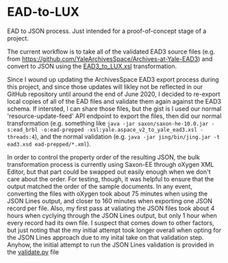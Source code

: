 # EAD-to-LUX
EAD to JSON process. Just intended for a proof-of-concept stage of a project.

The current workflow is to take all of the validated EAD3 source files (e.g. from https://github.com/YaleArchivesSpace/Archives-at-Yale-EAD3) and convert to JSON using the [EAD3_to_LUX.xsl](EAD3_to_LUX.xsl) transformation. 

Since I wound up updating the ArchivesSpace EAD3 export process during this project, and since those updates will likley not be reflected in our GitHub repository until around the end of June 2020, I decided to re-export local copies of all of the EAD files and validate them again against the EAD3 schema.  If intersted, I can share those files, but the gist is I used our normal 'resource-update-feed' API endpoint to export the files, then did our normal transformation (e.g. something like ```java -jar saxon/saxon-he-10.0.jar -s:ead_brbl -o:ead-prepped -xsl:yale.aspace_v2_to_yale_ead3.xsl -threads:4```), and the normal validation (e.g. ```java -jar jing/bin/jing.jar -t ead3.xsd ead-prepped/*.xml```).

In order to control the property order of the resulting JSON, the bulk transformation process is currently using Saxon-EE through oXygen XML Editor, but that part could be swapped out easily enough when we don't care about the order.  For testing, though, it was helpful to ensure that the output matched the order of the sample documents. In any event, converting the files with oXygen took about 75 minutes when using the JSON Lines output, and closer to 160 minutes when exporting one JSON record per file. Also, my first pass at valiating the JSON files took about 4 hours when cyclying through the JSON Lines output, but only 1 hour when every record had its own file. I suspect that comes down to other factors, but just noting that the my initial attempt took longer overall when opting for the JSON Lines approach due to my inital take on that validation step. Anyhow, the initial attempt to run the JSON Lines validation is provided in the [validate.py](python-scripts/validate.py) file 
